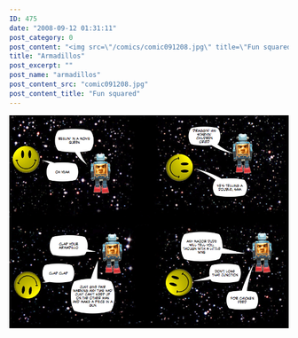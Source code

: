 ```yaml
---
ID: 475
date: "2008-09-12 01:31:11"
post_category: 0
post_content: "<img src=\"/comics/comic091208.jpg\" title=\"Fun squared\" />"
title: "Armadillos"
post_excerpt: ""
post_name: "armadillos"
post_content_src: "comic091208.jpg"
post_content_title: "Fun squared"
---
```



[![Fun squared](/comics-hi-res/comic091208.jpg)](/comics-hi-res/comic091208.jpg "Fun squared")
